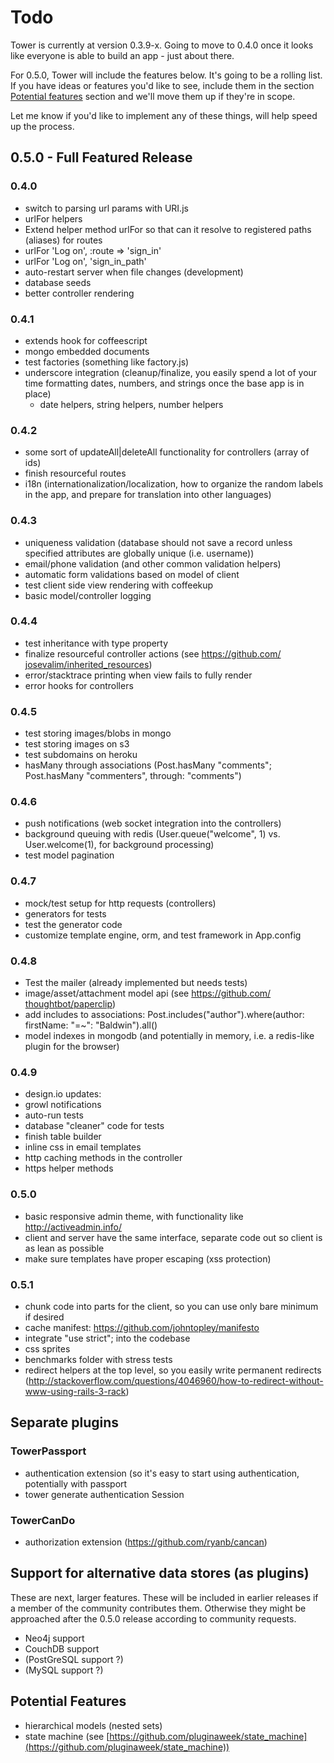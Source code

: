 # Todo

Tower is currently at version 0.3.9-x.  Going to move to 0.4.0 once it looks like everyone is able to build an app - just about there.

For 0.5.0, Tower will include the features below.  It's going to be a rolling list.  If you have ideas or features you'd like to see, include them in the section [Potential features](#potential-features) section and we'll move them up if they're in scope.

Let me know if you'd like to implement any of these things, will help speed up the process.

<a name="features-0.5.0" href="features-0.5.0"></a>

## 0.5.0 - Full Featured Release

### 0.4.0

-  switch to parsing url params with URI.js
-  urlFor helpers
-  Extend helper method urlFor so that can it resolve to registered paths (aliases) for routes 
  -  urlFor 'Log on', :route => 'sign_in'
  -  urlFor 'Log on',  'sign_in_path'
-  auto-restart server when file changes (development)
-  database seeds
-  better controller rendering

### 0.4.1

-  extends hook for coffeescript
-  mongo embedded documents
-  test factories (something like factory.js)
-  underscore integration (cleanup/finalize, you easily spend a lot of your time formatting dates, numbers, and strings once the base app is in place)
 	- date helpers, string helpers, number helpers

### 0.4.2

-  some sort of updateAll|deleteAll ​functionality for controllers (array of ids)
-  finish resourceful routes
-  i18n (internationalization/​localization, how to organize the random labels in the app, and prepare for translation into other languages)

### 0.4.3

-  uniqueness validation (database should not save a record unless specified attributes are globally unique (i.e. username))
-  email/phone validation (and other common validation helpers)
-  automatic form validations based on model of client
-  test client side view rendering with coffeekup
-  basic model/controller logging

### 0.4.4

-  test inheritance with type property
-  finalize resourceful controller actions (see https://github.com/​josevalim/inherited_resources)
-  error/stacktrace printing when view fails to fully render
-  error hooks for controllers

### 0.4.5

-  test storing images/blobs in mongo
-  test storing images on s3
-  test subdomains on heroku
-  hasMany through associations (Post.hasMany "comments"; Post.hasMany "commenters", through: "comments")

### 0.4.6

-  push notifications (web socket integration into the controllers)
-  background queuing with redis (User.queue("welcome", 1) vs. User.welcome(1), for background processing)
-  test model pagination

### 0.4.7

-  mock/test setup for http requests (controllers)
-  generators for tests
-  test the generator code
-  customize template engine, orm, and test framework in App.config

### 0.4.8

-  Test the mailer (already implemented but needs tests)
-  image/asset/attachment model api (see https://github.com/​thoughtbot/paperclip)
-  add includes to associations: Post.includes("​author").where(author: firstName: "=~": "Baldwin").all()
-  model indexes in mongodb (and potentially in memory, i.e. a redis-like plugin for the browser)

### 0.4.9

-  design.io updates:
  -  growl notifications
  -  auto-run tests
-  database "cleaner" code for tests
-  finish table builder
-  inline css in email templates
-  http caching methods in the controller
-  https helper methods

### 0.5.0

-  basic responsive admin theme, with functionality like http://activeadmin.info/
-  client and server have the same interface, separate code out so client is as lean as possible
-  make sure templates have proper escaping (xss protection)

### 0.5.1

-  chunk code into parts for the client, so you can use only bare minimum if desired
-  cache manifest: https://github.com/​johntopley/manifesto
-  integrate "use strict"; into the codebase
-  css sprites
-  benchmarks folder with stress tests
-  redirect helpers at the top level, so you easily write permanent redirects (http://stackoverflow.com/​questions/4046960/how-to-​redirect-without-www-using-​rails-3-rack)

## Separate plugins

### TowerPassport

-  authentication extension (so it's easy to start using authentication, potentially with passport
-  tower generate authentication Session

### TowerCanDo

-  authorization extension (https://github.com/ryanb/​cancan)

## Support for alternative data stores (as plugins) 

These are next, larger features.  These will be included in earlier releases if a member of the community contributes them.  Otherwise they might be approached after the 0.5.0 release according to community requests.

- Neo4j support
- CouchDB support
- (PostGreSQL support ?)
- (MySQL support ?)

<a name="potential-features" href="potential-features"></a>

## Potential Features

- hierarchical models (nested sets)
- state machine (see [https://github.com/pluginaweek/state_machine](https://github.com/pluginaweek/state_machine))